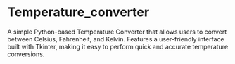 # Temperature_converter
A simple Python-based Temperature Converter that allows users to convert between Celsius, Fahrenheit, and Kelvin. Features a user-friendly interface built with Tkinter, making it easy to perform quick and accurate temperature conversions.
